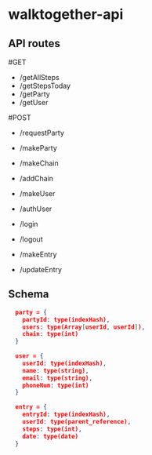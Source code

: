 # walktogether-api

## API routes

#GET
- /getAllSteps
- /getStepsToday
- /getParty
- /getUser

#POST
- /requestParty
- /makeParty
- /makeChain
- /addChain
  
- /makeUser
- /authUser
- /login
- /logout

- /makeEntry
- /updateEntry

## Schema

```json
  party = {
    partyId: type(indexHash),
    users: type(Array[userId, userId]),
    chain: type(int)
  }
  
  user = {
    userId: type(indexHash),
    name: type(string),
    email: type(string),
    phoneNum: type(int)
  }
  
  entry = {
    entryId: type(indexHash),
    userId: type(parent_reference),
    steps: type(int),
    date: type(date)
  }
```
